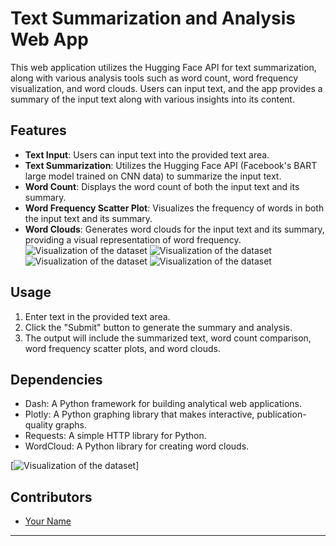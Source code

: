 # Text Summarization and Analysis Web App

This web application utilizes the Hugging Face API for text summarization, along with various analysis tools such as word count, word frequency visualization, and word clouds. Users can input text, and the app provides a summary of the input text along with various insights into its content.

## Features

- **Text Input**: Users can input text into the provided text area.
- **Text Summarization**: Utilizes the Hugging Face API (Facebook's BART large model trained on CNN data) to summarize the input text.
- **Word Count**: Displays the word count of both the input text and its summary.
- **Word Frequency Scatter Plot**: Visualizes the frequency of words in both the input text and its summary.
- **Word Clouds**: Generates word clouds for the input text and its summary, providing a visual representation of word frequency.
![Visualization of the dataset](https://github.com/ratimayy/tools/blob/main/pic1.png)
![Visualization of the dataset](https://github.com/ratimayy/tools/blob/main/pic2.png)
![Visualization of the dataset](https://github.com/ratimayy/tools/blob/main/pic3.png)
![Visualization of the dataset](https://github.com/ratimayy/tools/blob/main/pic4.png)
## Usage

1. Enter text in the provided text area.
2. Click the "Submit" button to generate the summary and analysis.
3. The output will include the summarized text, word count comparison, word frequency scatter plots, and word clouds.

## Dependencies

- Dash: A Python framework for building analytical web applications.
- Plotly: A Python graphing library that makes interactive, publication-quality graphs.
- Requests: A simple HTTP library for Python.
- WordCloud: A Python library for creating word clouds.

[![Visualization of the dataset](https://github.com/ratimayy/tools/blob/main/Screenshot%202567-04-20%20at%2019.31.12.png)]


## Contributors

- [Your Name](https://github.com/yourusername)
---
